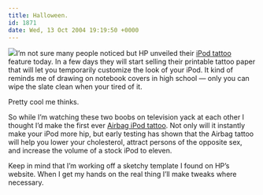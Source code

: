 ```yaml
---
title: Halloween.
id: 1871
date: Wed, 13 Oct 2004 19:19:50 +0000
---
```


[![](http://www.airbagindustries.com/images/tattoo.jpg)](http://www.airbagindustries.com/bucket/airbag_tattoo.pdf)I’m not sure many people noticed but HP unveiled their [iPod tattoo](http://h10049.www1.hp.com/music/us/en/index_flash.jsp) feature today. In a few days they will start selling their printable tattoo paper that will let you temporarily customize the look of your iPod. It kind of reminds me of drawing on notebook covers in high school — only you can wipe the slate clean when your tired of it.  

Pretty cool me thinks.  

So while I’m watching these two boobs on television yack at each other I thought I’d make the first ever [Airbag iPod tattoo](http://www.airbagindustries.com/bucket/airbag_tattoo.pdf). Not only will it instantly make your iPod more hip, but early testing has shown that the Airbag tattoo will help you lower your cholesterol, attract persons of the opposite sex, and increase the volume of a stock iPod to eleven.  

Keep in mind that I’m working off a sketchy template I found on HP’s website. When I get my hands on the real thing I’ll make tweaks where necessary.





